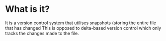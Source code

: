 # What is it?
It is a version control system that utilises snapshots (storing the entire file that has changed This is opposed to delta-based version control which only tracks the changes made to the file.
